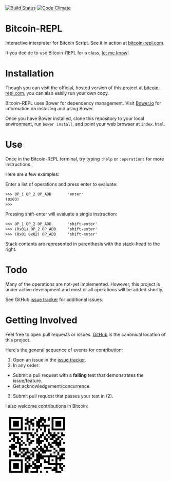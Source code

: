 [![Build Status](https://travis-ci.org/JASchilz/Bitcoin-REPL.svg?branch=master)](https://travis-ci.org/JASchilz/Bitcoin-REPL)
[![Code Climate](https://codeclimate.com/github/JASchilz/Bitcoin-REPL/badges/gpa.svg)](https://codeclimate.com/github/JASchilz/Bitcoin-REPL)

Bitcoin-REPL
===============

Interactive interpreter for Bitcoin Script. See it in action at [bitcoin-repl.com](http://www.bitcoin-repl.com/).

If you decide to use Bitcoin-REPL for a class, [let me know](<mailto:Joseph@Schilz.org>)!


Installation
============

Though you can visit the official, hosted version of this project at [bitcoin-repl.com](http://www.bitcoin-repl.com/), you can also easily run your own copy.

Bitcoin-REPL uses Bower for dependency management. Visit [Bower.io](https://bower.io) for information on installing and using Bower.
 
Once you have Bower installed, clone this repository to your local environment, run `bower install`, and point your web browser at `index.html`.


Use
===

Once in the Bitcoin-REPL terminal, try typing `:help` or `:operations` for more instructions.

Here are a few examples:

Enter a list of operations and press enter to evaluate:
```
>>> OP_1 OP_2 OP_ADD       'enter'
(0x03)
>>> 
```

Pressing shift-enter will evaluate a single instruction:
```
>>> OP_1 OP_2 OP_ADD       'shift-enter'
>>> (0x01) OP_2 OP_ADD     'shift-enter'
>>> (0x01 0x02) OP_ADD     'shift-enter'
```

Stack contents are represented in parenthesis with the stack-head to the right.


Todo
====

Many of the operations are not-yet implemented. However, this project is under active development and most or all operations will be added shortly.

See GitHub [issue tracker](https://github.com/JASchilz/Bitcoin-REPL/issues/) for additional issues.


Getting Involved
================

Feel free to open pull requests or issues. [GitHub](https://github.com/JASchilz/Bitcoin-REPL/) is the canonical location of this project.

Here's the general sequence of events for contribution:

1. Open an issue in the [issue tracker](https://github.com/JASchilz/bitcoin-repl/issues/).
2. In any order:
  * Submit a pull request with a **failing** test that demonstrates the issue/feature.
  * Get acknowledgement/concurrence.
3. Submit pull request that passes your test in (2).

I also welcome contributions in Bitcoin:

![donation-qr-code](assets/Bitcoin-REPL-QR.png)


